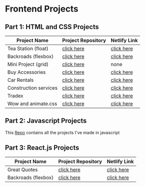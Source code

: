 # Frontend Projects

## Part 1: HTML and CSS Projects

Project Name  | Project Repository | Netlify Link
------------- | --------------- | ------------
Tea Station (float)   |[click here](https://github.com/AbdelrahmanAbdelmougeth/01-Tea-Station-Project)                             |[click here](https://chic-syrniki-a4f0ba.netlify.app/)
Backroads (flexbox)   |[click here](https://github.com/AbdelrahmanAbdelmougeth/02-Backroads-Project)                                |[click here](https://effervescent-gumdrop-29a18c.netlify.app/)
Mini Project (grid)   |[click here](https://github.com/AbdelrahmanAbdelmougeth/03-Mini-Project) | none
Buy Accessories       |[click here](https://github.com/AbdelrahmanAbdelmougeth/Frontend_Projects/tree/main/Buy%20Accessories)       |[click here](https://marvelous-cendol-9529da.netlify.app/)
Car Rentals           |[click here](https://github.com/AbdelrahmanAbdelmougeth/Frontend_Projects/tree/main/Car%20Rentals)           |[click here](https://65c8e1910d78902f87d5a233--jolly-churros-e15452.netlify.app/)
Construction services |[click here](https://github.com/AbdelrahmanAbdelmougeth/Frontend_Projects/tree/main/Construction%20Services) |[click here](https://65c8e3f25586052f2a961448--radiant-cheesecake-efd4e8.netlify.app/)
Tradex                |[click here](https://github.com/AbdelrahmanAbdelmougeth/Frontend_Projects/tree/main/Tradex%20with%20Bootstrap) |[click here](https://65c8e546cf29b62fc0ea0e2e--effortless-snickerdoodle-b4ac9f.netlify.app/)
Wow and animate.css   |[click here](https://github.com/AbdelrahmanAbdelmougeth/Frontend_Projects/tree/main/WoW%20and%20Animate.css%20Project) |[click here](https://65c8e58ab954532fb70413fb--leafy-gumdrop-4c26b4.netlify.app/)


## Part 2: Javascript Projects
This [Repo](https://github.com/AbdelrahmanAbdelmougeth/JavaScript-Projects) contains all the projects I've made in javascript

## Part 3: React.js Projects
Project Name  | Project Repository | Netlify Link
------------- | --------------- | ------------
Great Quotes  |[click here](https://github.com/AbdelrahmanAbdelmougeth/01-Tea-Station-Project)                             |[click here](https://chic-syrniki-a4f0ba.netlify.app/)
Backroads (flexbox)   |[click here](https://github.com/AbdelrahmanAbdelmougeth/02-Backroads-Project)                                |[click here](https://effervescent-gumdrop-29a18c.netlify.app/)
